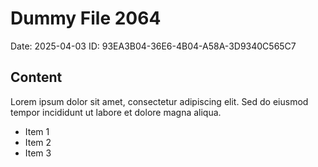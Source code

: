 # Dummy File 2064

Date: 2025-04-03
ID: 93EA3B04-36E6-4B04-A58A-3D9340C565C7

## Content

Lorem ipsum dolor sit amet, consectetur adipiscing elit.
Sed do eiusmod tempor incididunt ut labore et dolore magna aliqua.

* Item 1
* Item 2
* Item 3
